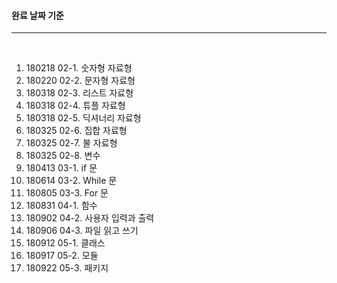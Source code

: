 #### 완료 날짜 기준

---

<br/>

1. 180218 02-1. 숫자형 자료형
2. 180220 02-2. 문자형 자료형
3. 180318 02-3. 리스트 자료형
4. 180318 02-4. 튜플 자료형
5. 180318 02-5. 딕셔너리 자료형
6. 180325 02-6. 집합 자료형
7. 180325 02-7. 불 자료형
8. 180325 02-8. 변수
9. 180413 03-1. if 문 
10. 180614 03-2. While 문 
11. 180805 03-3. For 문 
12. 180831 04-1. 함수 
13. 180902 04-2. 사용자 입력과 출력
14. 180906 04-3. 파일 읽고 쓰기
15. 180912 05-1. 클래스
16. 180917 05-2. 모듈
17. 180922 05-3. 패키지
